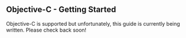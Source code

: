 ## Objective-C - Getting Started

<div class="aside">
Objective-C is supported but unfortunately, this guide is currently being written. Please check back soon!
</div>